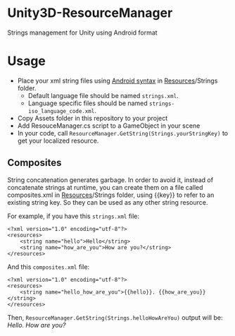# Unity3D-ResourceManager
Strings management for Unity using Android format

# Usage
* Place your xml string files using [Android syntax](http://developer.android.com/intl/es/guide/topics/resources/string-resource.html) in [Resources](http://wiki.unity3d.com/index.php/Special_Folder_Names_in_your_Assets_Folder#.22Resources.22)/Strings folder. 
  * Default language file should be named `strings.xml`. 
  * Language specific files should be named `strings-iso_language_code.xml`. 
* Copy Assets folder in this repository to your project
* Add ResouceManager.cs script to a GameObject in your scene
* In your code, call `ResourceManager.GetString(Strings.yourStringKey)` to get your localized resource.

## Composites
String concatenation generates garbage. In order to avoid it, instead of concatenate strings at runtime, you can create them on a file called composites.xml in [Resources](http://wiki.unity3d.com/index.php/Special_Folder_Names_in_your_Assets_Folder#.22Resources.22)/Strings folder, using {{key}} to refer to an existing string key. So they can be used as any other string resource.

For example, if you have this `strings.xml` file:
```
<?xml version="1.0" encoding="utf-8"?>
<resources>
    <string name="hello">Hello</string>
    <string name="how_are_you">How are you?</string>
</resources>
```

And this `composites.xml` file:
```
<?xml version="1.0" encoding="utf-8"?>
<resources>
    <string name="hello_how_are_you">{{hello}}. {{how_are_you}}</string>
</resources>
```

Then, `ResourceManager.GetString(Strings.helloHowAreYou)` output will be: *Hello. How are you?*
